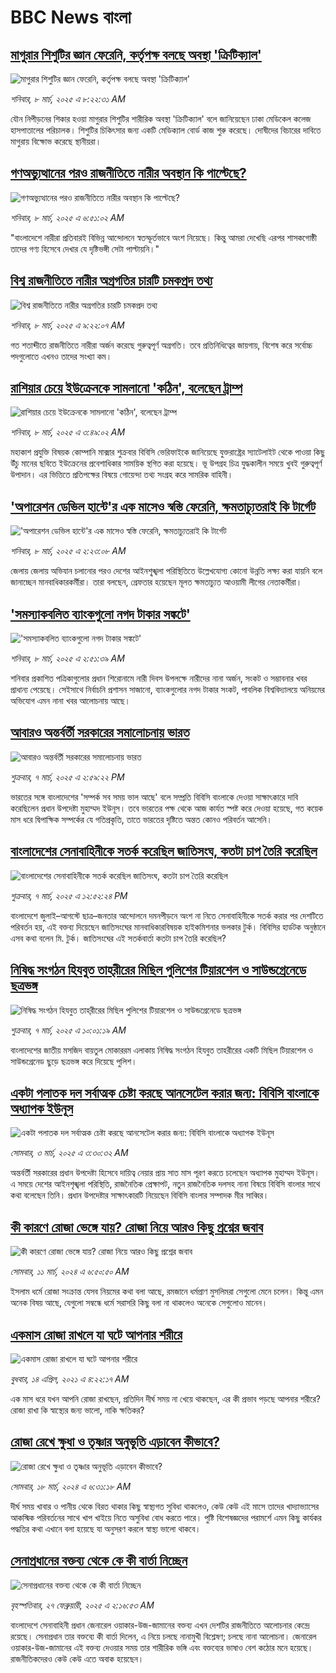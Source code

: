 # BBC News বাংলা## [মাগুরার শিশুটির জ্ঞান ফেরেনি, কর্তৃপক্ষ বলছে অবস্থা 'ক্রিটিক্যাল'](https://www.bbc.com/bengali/articles/cjd310rrl4jo?at_campaign=githubrss)![মাগুরার শিশুটির জ্ঞান ফেরেনি, কর্তৃপক্ষ বলছে অবস্থা 'ক্রিটিক্যাল'](https://ichef.bbci.co.uk/ace/standard/240/cpsprodpb/ec96/live/eb1d2d30-fbf2-11ef-9e61-71ee71f26eb1.jpg)_শনিবার, ৮ মার্চ, ২০২৫ এ ৮:২২:৩১ AM_যৌন নিপীড়নের শিকার হওয়া মাগুরার শিশুটির শারীরিক অবস্থা 'ক্রিটিক্যাল' বলে জানিয়েছেন ঢাকা মেডিকেল কলেজ হাসপাতালের পরিচালক। শিশুটির চিকিৎসার জন্য একটি মেডিক্যাল বোর্ড কাজ শুরু করেছে। দোষীদের বিচারের দাবিতে মাগুরায় বিক্ষোভ করেছে স্থানীয়রা।## [গণঅভ্যুত্থানের পরও রাজনীতিতে নারীর অবস্থান কি পাল্টেছে? ](https://www.bbc.com/bengali/articles/cd0nd1d4kkdo?at_campaign=githubrss)![গণঅভ্যুত্থানের পরও রাজনীতিতে নারীর অবস্থান কি পাল্টেছে? ](https://ichef.bbci.co.uk/ace/standard/240/cpsprodpb/9d89/live/be898b80-fb2d-11ef-9098-65ba6b21fb9f.jpg)_শনিবার, ৮ মার্চ, ২০২৫ এ ৬:৫১:০২ AM_"বাংলাদেশে নারীরা প্রতিবারই বিভিন্ন আন্দোলনে স্বতস্ফূর্তভাবে অংশ নিয়েছে। কিন্তু আমরা দেখেছি এরপর শাসকগোষ্ঠী তাদের গণ্য হিসেবে দেখার যে দৃষ্টিভঙ্গী সেটা পাল্টায়নি।"## [বিশ্ব রাজনীতিতে নারীর অগ্রগতির চারটি চমকপ্রদ তথ্য](https://www.bbc.com/bengali/articles/cwyg10dx07xo?at_campaign=githubrss)![বিশ্ব রাজনীতিতে নারীর অগ্রগতির চারটি চমকপ্রদ তথ্য](https://ichef.bbci.co.uk/ace/standard/240/cpsprodpb/4aa9/live/b5000e60-fb2b-11ef-9098-65ba6b21fb9f.jpg)_শনিবার, ৮ মার্চ, ২০২৫ এ ৯:২২:০৭ AM_গত শতাব্দীতে রাজনীতিতে নারীরা অর্জন করেছে গুরুত্বপূর্ণ অগ্রগতি। তবে প্রতিনিধিত্বের জায়গায়, বিশেষ করে সর্বোচ্চ পদগুলোতে এখনও তাদের সংখ্যা কম।## [রাশিয়ার  চেয়ে ইউক্রেনকে সামলানো 'কঠিন', বলেছেন ট্রাম্প  ](https://www.bbc.com/bengali/articles/crrdjqgeyzjo?at_campaign=githubrss)![রাশিয়ার  চেয়ে ইউক্রেনকে সামলানো 'কঠিন', বলেছেন ট্রাম্প  ](https://ichef.bbci.co.uk/ace/standard/240/cpsprodpb/3d63/live/b8063750-fbcc-11ef-9e61-71ee71f26eb1.jpg)_শনিবার, ৮ মার্চ, ২০২৫ এ ৩:৪৯:০২ AM_মহাকাশ প্রযুক্তি বিষয়ক কোম্পানি মাক্সার শুক্রবার বিবিসি ভেরিফাইকে জানিয়েছে যুক্তরাষ্ট্রের স্যাটেলাইট থেকে পাওয়া কিছু উঁচু মানের ছবিতে ইউক্রেনের প্রবেশাধিকার সাময়িক স্থগিত করা হয়েছে। ভূ উপগ্রহ চিত্র যুদ্ধকালীন সময়ে খুবই গুরুত্বপূর্ণ উপাদান। এর ভিত্তিতে প্রতিপক্ষের বিষয়ে গোয়েন্দা তথ্য সংগ্রহ করে সামরিক বাহিনী।## ['অপারেশন ডেভিল হান্টে'র এক মাসেও স্বস্তি ফেরেনি,  ক্ষমতাচ্যুতরাই কি টার্গেট ](https://www.bbc.com/bengali/articles/cly3v40m7zyo?at_campaign=githubrss)!['অপারেশন ডেভিল হান্টে'র এক মাসেও স্বস্তি ফেরেনি,  ক্ষমতাচ্যুতরাই কি টার্গেট ](https://ichef.bbci.co.uk/ace/standard/240/cpsprodpb/4892/live/2ffa4320-fb3a-11ef-aebe-31d55a7a4a12.jpg)_শনিবার, ৮ মার্চ, ২০২৫ এ ২:২৩:০৮ AM_জেলায় জেলায় অভিযান চলানোর পরও দেশের আইনশৃ্ঙ্খলা পরিস্থিতিতে উল্লেখযোগ্য কোনো উন্নতি লক্ষ্য করা যায়নি বলে জানাচ্ছেন মানবাধিকারকর্মীরা। তারা বলছেন, গ্রেফতার হয়েছেন মূলত ক্ষমতাচ্যুত আওয়ামী লীগের নেতাকর্মীরা।## ['সমস্যাকবলিত ব্যাংকগুলো নগদ টাকার সঙ্কটে'](https://www.bbc.com/bengali/articles/c4gdk6y023jo?at_campaign=githubrss)!['সমস্যাকবলিত ব্যাংকগুলো নগদ টাকার সঙ্কটে'](https://ichef.bbci.co.uk/ace/standard/240/cpsprodpb/9a9d/live/2564f5b0-fbc4-11ef-ae2e-5b42728c7cdf.jpg)_শনিবার, ৮ মার্চ, ২০২৫ এ ২:৫১:৩৯ AM_শনিবার প্রকাশিত পত্রিকাগুলোর প্রধান শিরোনামে নারী দিবস উপলক্ষে নারীদের নানা অর্জন, সংকট ও সম্ভাবনার খবর প্রাধান্য পেয়েছে। সেইসাথে নির্বাচনি প্রশাসন সাজানো, ব্যাংকগুলোর নগদ টাকার সংকট, পাবলিক বিশ্ববিদ্যালয়ে অনিয়মের অভিযোগ এমন নানা খবর আলোচনায় আছে।## [আবারও অন্তর্বর্তী সরকারের সমালোচনায় ভারত](https://www.bbc.com/bengali/articles/ckgnzmk29p0o?at_campaign=githubrss)![আবারও অন্তর্বর্তী সরকারের সমালোচনায় ভারত](https://ichef.bbci.co.uk/ace/standard/240/cpsprodpb/55e5/live/cfdaca00-fb5c-11ef-9e61-71ee71f26eb1.jpg)_শুক্রবার, ৭ মার্চ, ২০২৫ এ ২:৫৯:২২ PM_ভারতের সঙ্গে বাংলাদেশের 'সম্পর্ক সব সময় ভাল আছে' বলে সম্প্রতি বিবিসি বাংলাকে দেওয়া সাক্ষাৎকারে দাবি করেছিলেন প্রধান উপদেষ্টা মুহাম্মদ ইউনূস। তবে ভারতের পক্ষ থেকে আজ কার্যত স্পষ্ট করে দেওয়া হয়েছে, গত কয়েক মাস ধরে দ্বিপাক্ষিক সম্পর্কের যে গতিপ্রকৃতি, তাতে ভারতের দৃষ্টিতে অন্তত কোনও পরিবর্তন আসেনি।## [বাংলাদেশের সেনাবাহিনীকে সতর্ক করেছিল জাতিসংঘ, কতটা চাপ তৈরি করেছিল](https://www.bbc.com/bengali/articles/cvgpn0mxmzjo?at_campaign=githubrss)![বাংলাদেশের সেনাবাহিনীকে সতর্ক করেছিল জাতিসংঘ, কতটা চাপ তৈরি করেছিল](https://ichef.bbci.co.uk/ace/standard/240/cpsprodpb/30c9/live/ffc59190-fb53-11ef-9e61-71ee71f26eb1.png)_শুক্রবার, ৭ মার্চ, ২০২৫ এ ১২:৫২:২৪ PM_বাংলাদেশে জুলাই–আগস্টে ছাত্র–জনতার আন্দোলনে দমনপীড়নে অংশ না নিতে সেনাবাহিনীকে সতর্ক করার পর দেশটিতে পরিবর্তন হয়, এই বক্তব্য দিয়েছেন জাতিসংঘের মানবাধিকারবিষয়ক হাইকমিশনার ভলকার টুর্ক।  বিবিসির হার্ডটক অনুষ্ঠানে এসব কথা বলেন মি. টুর্ক। জাতিসংঘের এই সতর্কবার্তা কতটা চাপ তৈরি করেছিল?## [নিষিদ্ধ সংগঠন হিযবুত তাহ্‌রীরের মিছিল পুলিশের টিয়ারশেল ও সাউন্ডগ্রেনেডে ছত্রভঙ্গ   ](https://www.bbc.com/bengali/articles/c3rn4gep3vyo?at_campaign=githubrss)![নিষিদ্ধ সংগঠন হিযবুত তাহ্‌রীরের মিছিল পুলিশের টিয়ারশেল ও সাউন্ডগ্রেনেডে ছত্রভঙ্গ   ](https://ichef.bbci.co.uk/ace/standard/240/cpsprodpb/67e4/live/cc60e550-fb37-11ef-9e61-71ee71f26eb1.jpg)_শুক্রবার, ৭ মার্চ, ২০২৫ এ ১০:০১:১৯ AM_বাংলাদেশের জাতীয় মসজিদ বায়তুল মোকাররম এলাকায় নিষিদ্ধ সংগঠন হিযবুত তাহরীরের একটি মিছিল টিয়ারশেল ও সাউন্ডগ্রেনেড ছুড়ে ছত্রভঙ্গ করে দিয়েছে পুলিশ।## [একটা পলাতক দল সর্বাত্মক চেষ্টা করছে আনসেটেল করার জন্য:  বিবিসি বাংলাকে অধ্যাপক ইউনূস ](https://www.bbc.com/bengali/articles/cn4yy9gr8dlo?at_campaign=githubrss)![একটা পলাতক দল সর্বাত্মক চেষ্টা করছে আনসেটেল করার জন্য:  বিবিসি বাংলাকে অধ্যাপক ইউনূস ](https://ichef.bbci.co.uk/ace/standard/240/cpsprodpb/62c1/live/00c95a20-f5bb-11ef-896e-d7e7fb1719a4.jpg)_সোমবার, ৩ মার্চ, ২০২৫ এ ৩:৩০:৩২ AM_অন্তর্বর্তী সরকারের প্রধান উপদেষ্টা হিসেবে দায়িত্ব নেয়ার প্রায় সাত মাস পূরণ করতে চলেছেন অধ্যাপক মুহাম্মদ ইউনূস। এ সময়ে দেশের আইনশৃঙ্খলা পরিস্থিতি, রাজনৈতিক প্রেক্ষাপট, নতুন রাজনৈতিক দলসহ নানা বিষয়ে বিবিসি বাংলার সাথে কথা বলেছেন তিনি। প্রধান উপদেষ্টার সাক্ষাৎকারটি নিয়েছেন বিবিসি বাংলার সম্পাদক মীর সাব্বির।## [কী কারণে রোজা ভেঙ্গে যায়? রোজা নিয়ে আরও কিছু প্রশ্নের জবাব](https://www.bbc.com/bengali/articles/czrzdj2y03lo?at_campaign=githubrss)![কী কারণে রোজা ভেঙ্গে যায়? রোজা নিয়ে আরও কিছু প্রশ্নের জবাব](https://ichef.bbci.co.uk/ace/standard/240/cpsprodpb/c195/live/fc7a2c10-dc7a-11ee-8f28-259790e80bba.jpg)_সোমবার, ১১ মার্চ, ২০২৪ এ ৬:৫০:৫০ AM_ইসলাম ধর্মে রোজা সংক্রান্ত যেসব নিয়মের কথা বলা আছে, রমজানে ধর্মপ্রাণ মুসলিমরা সেগুলো মেনে চলেন। কিন্তু এমন অনেক বিষয় আছে, যেগুলো সম্বন্ধে ধর্মে সরাসরি কিছু বলা না থাকলেও অনেকে সেগুলোও মানেন।## [একমাস রোজা রাখলে যা ঘটে আপনার শরীরে](https://www.bbc.com/bengali/news-44111398?at_campaign=githubrss)![একমাস রোজা রাখলে যা ঘটে আপনার শরীরে](https://ichef.bbci.co.uk/ace/standard/240/cpsprodpb/CA0A/production/_106822715_gettyimages-541284296.jpg)_বুধবার, ১৪ এপ্রিল, ২০২১ এ ৪:২২:১৭ AM_এক মাস ধরে যখন আপনি রোজা রাখছেন, প্রতিদিন দীর্ঘ সময় না খেয়ে থাকছেন, এর কী প্রভাব পড়ছে আপনার শরীরে? রোজা রাখা কি স্বাস্থ্যের জন্য ভালো, নাকি ক্ষতিকর?## [রোজা রেখে ক্ষুধা ও তৃষ্ণার অনুভূতি এড়াবেন কীভাবে? ](https://www.bbc.com/bengali/articles/cz4z9z0v375o?at_campaign=githubrss)![রোজা রেখে ক্ষুধা ও তৃষ্ণার অনুভূতি এড়াবেন কীভাবে? ](https://ichef.bbci.co.uk/ace/standard/240/cpsprodpb/b11a/live/74c16160-e050-11ee-9410-0f893255c2a0.jpg)_সোমবার, ১৮ মার্চ, ২০২৪ এ ৬:৩১:১৮ AM_দীর্ঘ সময় খাবার ও পানীয় থেকে বিরত থাকার কিছু স্বাস্থ্যগত সুবিধা থাকলেও, কেউ কেউ এই মাসে তাদের খাদ্যাভ্যাসের আকস্মিক পরিবর্তনের সাথে খাপ খাইয়ে নিতে অসুবিধা বোধ করতে পারে। পুষ্টি বিশেষজ্ঞদের পরামর্শে এমন কিছু কার্যকর পদ্ধতির কথা এখানে বলা হয়েছে যা অনুসরণ করলে স্বাস্থ্য ভালো থাকবে।## [সেনাপ্রধানের বক্তব্য থেকে কে কী বার্তা নিচ্ছেন](https://www.bbc.com/bengali/articles/cx2rmvxz2d8o?at_campaign=githubrss)![সেনাপ্রধানের বক্তব্য থেকে কে কী বার্তা নিচ্ছেন](https://ichef.bbci.co.uk/ace/standard/240/cpsprodpb/86f9/live/ca3a6c50-f467-11ef-aeb3-bb556fdec0fe.png)_বৃহস্পতিবার, ২৭ ফেব্রুয়ারী, ২০২৫ এ ২:১৬:৫৩ AM_বাংলাদেশে সেনাবাহিনী প্রধান জেনারেল ওয়াকার-উজ-জামানের বক্তব্য এখন দেশটির রাজনীতিতে আলোচনার কেন্দ্রে রয়েছে। সেনাপ্রধান তার বক্তব্যে কী বার্তা দিলেন, এ নিয়ে চলছে নানামুখী বিশ্লেষণ; চলছে নানা আলোচনা। জেনারেল ওয়াকার-উজ-জামানের এই বক্তব্য দেওয়ার সময় তার শারীরিক ভঙ্গি এবং বক্তব্যের ভাষাও বেশ কঠোর মনে হয়েছে। রাজনীতিকদেরও কেউ কেউ এতে  অবাক হয়েছেন।